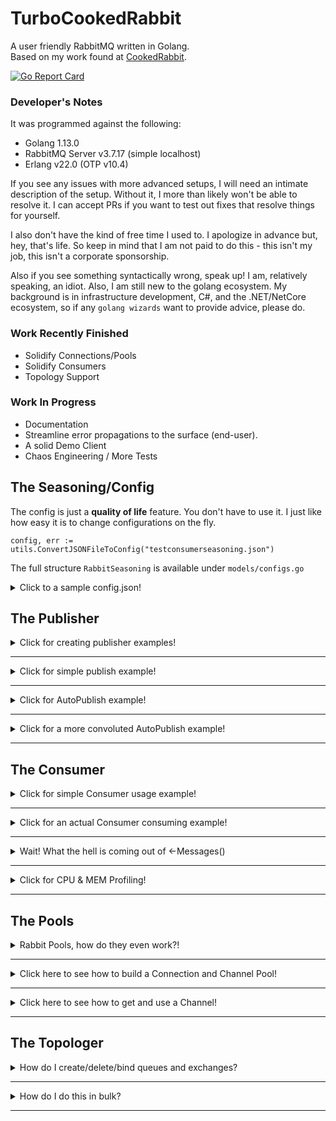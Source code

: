 # TurboCookedRabbit
 A user friendly RabbitMQ written in Golang.  
 Based on my work found at [CookedRabbit](https://github.com/houseofcat/CookedRabbit).

[![Go Report Card](https://goreportcard.com/badge/github.com/houseofcat/turbocookedrabbit)](https://goreportcard.com/report/github.com/houseofcat/turbocookedrabbit)

### Developer's Notes
It was programmed against the following:

 * Golang 1.13.0
 * RabbitMQ Server v3.7.17 (simple localhost)
 * Erlang v22.0 (OTP v10.4)

If you see any issues with more advanced setups, I will need an intimate description of the setup. Without it, I more than likely won't be able to resolve it. I can accept PRs if you want to test out fixes that resolve things for yourself.

I also don't have the kind of free time I used to. I apologize in advance but, hey, that's life. So keep in mind that I am not paid to do this - this isn't my job, this isn't a corporate sponsorship.

Also if you see something syntactically wrong, speak up! I am, relatively speaking, an idiot. Also, I am still new to the golang ecosystem. My background is in infrastructure development, C#, and the .NET/NetCore ecosystem, so if any `golang wizards` want to provide advice, please do.

### Work Recently Finished
 * Solidify Connections/Pools
 * Solidify Consumers
 * Topology Support

### Work In Progress
 * Documentation
 * Streamline error propagations to the surface (end-user).
 * A solid Demo Client
 * Chaos Engineering / More Tests

## The Seasoning/Config

The config is just a **quality of life** feature. You don't have to use it. I just like how easy it is to change configurations on the fly.

```golang
config, err := utils.ConvertJSONFileToConfig("testconsumerseasoning.json")
```

The full structure `RabbitSeasoning` is available under `models/configs.go`

<details><summary>Click to a sample config.json!</summary>
<p>

```javascript
{
    "PoolConfig": {
        "ChannelPoolConfig": {
            "ErrorBuffer": 10,
            "BreakOnInitializeError": false,
            "MaxInitializeErrorCount": 5,
            "SleepOnErrorInterval": 50,
            "CreateChannelRetryCount": 5,
            "ChannelCount": 25,
            "AckChannelCount": 25,
            "GlobalQosCount": 4
        },
        "ConnectionPoolConfig": {
            "URI": "amqp://guest:guest@localhost:5672/",
            "ErrorBuffer": 1,
            "BreakOnInitializeError": false,
            "MaxInitializeErrorCount": 5,
            "SleepOnErrorInterval": 50,
            "CreateConnectionRetryCount": 5,
            "ConnectionCount": 5,
            "TLSConfig": {
                "EnableTLS": false,
                "PEMCertLocation": "test/catest.pem",
                "LocalCertLocation": "client/cert.ca",
                "CertServerName": "hostname-in-cert"
            }
        }
    },
    "ConsumerConfigs": {
        "TurboCookedRabbitConsumer-Ackable": {
            "QueueName": "ConsumerTestQueue",
            "ConsumerName": "TurboCookedRabbitConsumer-Ackable",
            "AutoAck": false,
            "Exclusive": false,
            "NoWait": true,
            "QosCountOverride": 5,
            "QosSizeOverride": 65535,
            "MessageBuffer": 10,
            "ErrorBuffer": 1,
            "SleepOnErrorInterval": 1000
        },
        "TurboCookedRabbitConsumer-AutoAck": {
            "QueueName": "ConsumerTestQueue",
            "ConsumerName": "TurboCookedRabbitConsumer-AutoAck",
            "AutoAck": true,
            "Exclusive": false,
            "NoWait": true,
            "QosCountOverride": 5,
            "QosSizeOverride": 65535,
            "MessageBuffer": 10,
            "ErrorBuffer": 1,
            "SleepOnErrorInterval": 1000
        }
    },
    "PublisherConfig":{
        "SleepOnIdleInterval": 1000,
        "LetterBuffer": 10,
        "NotificationBuffer": 10
    }
}
```

</p>
</details>

## The Publisher

<details><summary>Click for creating publisher examples!</summary>
<p>

Assuming you have a **ChannelPool** already setup. Creating a publisher can be achieved as so:

```golang
publisher, err := publisher.NewPublisher(Seasoning, channelPool, nil)
```

Assuming you have a **ChannelPool** and **ConnectionPool** setup. Creating a publisher can be achieved as so:

```golang
publisher, err := publisher.NewPublisher(Seasoning, channelPool, connectionPool)
```

The errors here indicate I was unable to create a Publisher - probably due to the ChannelPool/ConnectionPool you gave me.

</p>
</details>

---

<details><summary>Click for simple publish example!</summary>
<p>

Once you have a publisher, you can perform a relatively simple publish.

```golang
letter := utils.CreateLetter("", "TestQueueName", nil)
publisher.Publish(letter)
```

This creates a simple HelloWorld message letter with no ExchangeName and a QueueName/RoutingKey of TestQueueName. The body is nil, the helper function creates bytes for "h e l l o   w o r l d".

The concept of a Letter may seem clunky on a single publish. I don't disagree and you still always have `streadway/amqp` to rely on. The **letter** idea makes sense with **AutoPublish**.

</p>
</details>

---

<details><summary>Click for AutoPublish example!</summary>
<p>

Once you have a publisher, you can perform **StartAutoPublish**!

```golang
allowInternalRetry := false
publisher.StartAutoPublish(allowInternalRetry)

ListeningForNotificationsLoop:
for {
    select {
    case notification := <-publisher.Notifications():
        if !notification.Success {
            /* Handle Republish */
        }
    default:
        time.Sleep(1 * time.Millisecond)
    }
}
```

This tells the Publisher to start reading an **internal queue**, a letter queue.

Once this has been started up, we allow letters to be placed in the mailbox/letter queue.

That could be simple like this...

```golang
publisher.QueueLetter(letter) // How simple is that!
```

...or more complex such as...

```golang
for _, letter := range letters {
    err := publisher.QueueLetter(letter)
    if err != nil {
        /* Handle Retry To Add To Queue */
    }
}
```

So you can see why we use these message containers called **letter**. The letter has the **body** and **envelope** inside of it. It has everything you need to publish it. Think of it a small, highly configurable, **unit of work**.

Notice that you don't have anything to do with channels and connections!

</p>
</details>

---

<details><summary>Click for a more convoluted AutoPublish example!</summary>
<p>

Let's say the above example was too simple for you... ...let's up it a notch on what you can do with AutoPublish.

```golang

allowInternalRetry := true
publisher.StartAutoPublish(allowInternalRetry) // this will retry based on the Letter.RetryCount passed in.

timer := time.NewTimer(1 * time.Minute) // Stop Listening to notifications after 1 minute.

messageCount = 1000
channelFailureCount := 0
successCount := 0
failureCount := 0

ListeningForNotificationsLoop:
    for {
        select {
        case <-timer.C:
            break ListeningForNotificationsLoop  
        case chanErr := <-channelPool.Errors():
            if chanErr != nil {
                channelFailureCount++ // Count ChannelPool failures.
            }
            break
        case notification := <-publisher.Notifications():
            if notification.Success {
                successCount++
            } else {
                failureCount++
            }

            // I am only expecting to publish 1000 messages
            if successCount+failureCount == messageCount { 
                break ListeningForNotificationsLoop
            }

            break
        default:
            time.Sleep(1 * time.Millisecond)
            break
        }
    }
```

We have finished our work, we **succeeded** or **failed** to publish **1000** messages. So now we want to shutdown everything!

```golang
publisher.StopAutoPublish()
// channelPool.Shutdown() // if you have a pointer to your channel pool nearby!
```

</p>
</details>

---

## The Consumer

<details><summary>Click for simple Consumer usage example!</summary>
<p>

Consumer provides a simple Get and GetBatch much like the Publisher has a simple Publish.

```golang
autoAck := true
message, err = consumer.Get("ConsumerTestQueue", autoAck)
```

Exit Conditions:

 * On Error: Error Return, Nil Message Return
 * On Not Ok: Nil Error Return, Nil Message Return
 * On OK: Nil Error Return, Message Returned

We also provide a simple Batch version of this call.


```golang
autoAck := false
messages, err = consumer.GetBatch("ConsumerTestQueue", 10, autoAck)
```

Exit Conditions:

 * On Error: Error Return, Nil Messages Return
 * On Not Ok: Nil Error Return, Available Messages Return (0 upto (nth - 1) message)
 * When BatchSize is Reached: Nil Error Return, All Messages Return (n messages)

Since `autoAck=false` is an option so you will want to have some post processing **ack/nack/rejects**.

Here is what that may look like:

```golang
requeueError := true
for _, message := range messages {
    /* Do some processing with message */

    if err != nil {
        message.Nack(requeueError)
    }

    message.Acknowledge()
}
```

</p>
</details>

---

<details><summary>Click for an actual Consumer consuming example!</summary>
<p>

Let's start with the ConsumerConfig, and again, the config is just a **quality of life** feature. You don't have to use it.

Here is a **JSON map/dictionary** wrapped in a **ConsumerConfigs**.

```javascript
"ConsumerConfigs": {
    "TurboCookedRabbitConsumer-Ackable": {
        "QueueName": "ConsumerTestQueue",
        "ConsumerName": "TurboCookedRabbitConsumer-Ackable",
        "AutoAck": false,
        "Exclusive": false,
        "NoWait": true,
        "QosCountOverride": 5,
        "QosSizeOverride": 65535,
        "MessageBuffer": 10,
        "ErrorBuffer": 1,
        "SleepOnErrorInterval": 1000
    },
    "TurboCookedRabbitConsumer-AutoAck": {
        "QueueName": "ConsumerTestQueue",
        "ConsumerName": "TurboCookedRabbitConsumer-AutoAck",
        "AutoAck": true,
        "Exclusive": false,
        "NoWait": true,
        "QosCountOverride": 5,
        "QosSizeOverride": 65535,
        "MessageBuffer": 10,
        "ErrorBuffer": 1,
        "SleepOnErrorInterval": 1000
    }
}
```

And finding this object after it was loaded from a JSON file.

```golang
consumerConfig, ok := config.ConsumerConfigs["TurboCookedRabbitConsumer-AutoAck"]
```

Creating the Consumer from Config after creating a ChannelPool.

```golang
consumer, err := consumer.NewConsumerFromConfig(consumerConfig, channelPool)
```

Then start Consumer?

```golang
consumer.StartConsuming()
```

Thats it! Wait where our my messages?! MY QUEUE IS DRAINING!

Oh, right! That's over here, keeping with the ***out of process design***...

```golang
ConsumeMessages:
    for {
        select {
        case message := <-consumer.Messages():

            requeueError := false
            var err error
            /* Do something with the message! */
            if message.IsAckable { // Message might be Ackable - be sure to check!
                if err != nil {
                    message.Nack(requeueError)
                }

                message.Acknowledge()
            }

        default:
            time.Sleep(100 * time.Millisecond) // No messages == optional nap time.
        }
    }
```

</p>
</details>

---

<details><summary>Wait! What the hell is coming out of <-Messages()</summary>
<p>

Great question. I toyed with the idea of returning Letters like Publisher uses (and I may still at some point) but for now you receive a `models.Message`.

***But... why***? Because the payload/data/message body is in there but, more importantly, it contains the means of quickly acking the message! It didn't feel right being merged with a `models.Letter`. I may revert and use the base `amqp.Delivery` which does all this and more... I just didn't want users to have to also pull in `streadway/amqp` to simplify their imports. If you were already using it wouldn't be an issue. This design is still being code reviewed in my head.

One of the complexities of RabbitMQ is that you need to Acknowledge off the same Channel that it was received on. That makes out of process designs like mine prone to two things: hackery and/or memory leaks (passing the channels around everywhere WITH messages).

There are two things I **hate** about RabbitMQ
 * Channels close on error.
 * Messages have to be acknowledge on the same channel.

What I have attempted to do is to make your life blissful by not forcing you to deal with it. The rules are still there, but hopefully, I give you the tools to not stress out about it and to simplify **out of process** acknowledgements.

That being said, there is only so much I can hide in my library, which is why I have exposed .Errors(), so that you can code and log accordingly.

```golang
err := consumer.StartConsuming()
// Handle failure to start.

ctx, cancel := context.WithTimeout(context.Background(), time.Duration(1)*time.Minute) // Timeouts

ConsumeMessages:
for {
    select {
    case <-ctx.Done():
        fmt.Print("\r\nContextTimeout\r\n")
        break ConsumeMessages
    case message := <-consumer.Messages(): // View Messages
        fmt.Printf("Message Received: %s\r\n", string(message.Body))
    case err := <-consumer.Errors(): // View Consumer errors
        /* Handle */
    case err := <-channelPool.Errors(): // View ChannelPool errors
        /* Handle */
    default:
        time.Sleep(100 * time.Millisecond)
        break
    }
}
```

Here you may trigger StopConsuming with this

```golang
consumer.StopConsuming(false)
```

But be mindful there are Channel Buffers internally that may be full and goroutines waiting to add even more.

I have provided some tools that can be used to help with this. You will see them sprinkled periodically through my tests.

```golang
consumer.FlushStop() // could have been called more than once.
consumer.FlushErrors() // errors can quickly build up if you stop listening to them
consumer.FlushMessages() // lets say the ackable messages you have can't be acked and you just need to flush them all out of memory
```

Becareful with FlushMessages(). If you are `autoAck = false` and receiving ackAble messages, this is safe. You will merely **wipe them from your memory** and ***they are still in the original queue***.

</p>
</details>

---

<details><summary>Click for CPU & MEM Profiling!</summary>
<p>

I have no idea what any of this means!

![CPU Profile](./consumer/cpu.svg =800x1200)

I eat crayons!

![MEM Profile](./consumer/mem.svg =800x1200)

</p>
</details>

---

## The Pools

<details><summary>Rabbit Pools, how do they even work?!</summary>
<p>

ChannelPools are built on top of ConnectionPools and unfortunately, there is a bit of complexity here. Suffice to say I recommend (when creating both pools) to think 1:5 ratio. If you have one Connection, I recommend around 5 Channels to be built on top of it.

Ex.) ConnectionCount: 5 => ChannelPool: 25

I allow most of this to be configured now inside the ChannelPoolConfig and ConnectionPoolConfig. I had previously been hard coding some base variables but that's wrong.

```javascript
"PoolConfig": {
    "ChannelPoolConfig": {
        "ErrorBuffer": 10,
        "BreakOnInitializeError": false,
        "MaxInitializeErrorCount": 5,
        "SleepOnErrorInterval": 50,
        "CreateChannelRetryCount": 5,
        "ChannelCount": 25,
        "AckChannelCount": 25,
        "GlobalQosCount": 4
    },
    "ConnectionPoolConfig": {
        "URI": "amqp://guest:guest@localhost:5672/",
        "ErrorBuffer": 1,
        "BreakOnInitializeError": false,
        "MaxInitializeErrorCount": 5,
        "SleepOnErrorInterval": 50,
        "CreateConnectionRetryCount": 5,
        "ConnectionCount": 5,
        "TLSConfig": {
            "EnableTLS": false,
            "PEMCertLocation": "test/catest.pem",
            "LocalCertLocation": "client/cert.ca",
            "CertServerName": "hostname-in-cert"
        }
    }
},
```

Feel free to test out what works for yourself. Suffice to say though, there is a chance for a pause/delay/lag when there are no Channels available. High performance on your system may require fine tuning and benchmarking. The thing is though, you can't just add Connections and Channels evenly. First off Connections, server side are not infinite. You can't keep just adding those.

Every sequential Channel you get from the ChannelPool, was made with a different Connection. They are both backed by a Queue data structure, so this means you can't get the same Connection twice in sequence* (*with the exception of probability and concurrency/parallelism). There is a significant chance for greater throughput/performance by essentially load balancing Connections (which boils down to basically TCP sockets). All this means, layman's terms is that each ChannelPool is built off a Round Robin ConnectionPool (TCP Sockets). The ChannelPool itself adds another distribution of load balancing by ensuring every ChannelPool.GetChannel() is also non-sequential (Queue-structure). It's a double layer of Round Robin.

Why am I sharing any of this? Because the ChannelPool / ConnectionPool can be used 100% independently of everything else. You can implement your own fancy RabbitService using just my ConnectionPool and it won't hurt my feelings. Also - it looks complicated. There is a lot going on under the covers that can be confusing without explaining what I was trying to do. Hell you may even see my mistakes! (Submit PR!)

The following code demonstrates one super important part with ChannelPools: **flag erred Channels**. RabbitMQ server closes Channels on error, meaning this guy is dead. You normally won't know it's dead until the next time you use it - and that can mean messages lost. By flagging the channel as dead properly, on the next GetChannel() call - if we get the channel that was just flagged - we discard it and in place make a new fresh Channel for caller to receive.

```golang
chanHost, err := pub.ChannelPool.GetChannel()
if err != nil {
    pub.sendToNotifications(letter.LetterID, err)
    continue // can't get a channel
}

pubErr := pub.simplePublish(chanHost.Channel, letter)
if pubErr != nil {
    pub.handleErrorAndFlagChannel(err, chanHost.ChannelID, letter.LetterID)
    continue // flag channel and try again
}
```

Unfortunately, there are still times when GetChannel() will fail, which is why we still produce errors and I do return those to you.

</p>
</details>

---

<details><summary>Click here to see how to build a Connection and Channel Pool!</summary>
<p>

Um... this is the easy way to do is with the Configs.

```golang
connectionPool, err := pools.NewConnectionPool(Seasoning.PoolConfig.ConnectionPoolConfig, false)
channelPool, err := pools.NewChannelPool(Seasoning.PoolConfig, connectionPool, false)
```

Then you want to Initiate the Pools (this builds your Connections and Channels)

```golang
connectionPool, err := pools.NewConnectionPool(Seasoning.PoolConfig.ConnectionPoolConfig, false)
channelPool, err := pools.NewChannelPool(Seasoning.PoolConfig, connectionPool, false)
connectionPool.Initialize()
channelPool.Initialize()
```

I saw this as rather cumbersome... so I provided some short-cuts. The following instantiates a ConnectionPool internally to the ChannelPool. The only thing you lose here is the ability to share or use the ConnectionPool independently of the ChannelPool.

```golang
connectionPool, err := pools.NewConnectionPool(Seasoning.PoolConfig.ConnectionPoolConfig, false)
channelPool, err := pools.NewChannelPool(Seasoning.PoolConfig, connectionPool, false)
channelPool.Initialize() // auto-initializes the ConnectionPool...
```
But I am still pretty lazy.

```golang
channelPool, err := pools.NewChannelPool(Seasoning.PoolConfig, nil, false)
channelPool.Initialize()
```

</p>
</details>

---

<details><summary>Click here to see how to get and use a Channel!</summary>
<p>

So now you will more than likely want to use your ChannelPool.

```golang
channelHost, err := channelPool.GetChannel()
```

This ChannelHost is like a wrapper around the AmqpChannel that adds a few features like Errors and ReturnMessages. You also don't have to use my Publisher, Consumer, and Topologer. You can use the ChannelPools yourself if you just like the idea of backing your already existing code behind a ChannelPool/ConnectionPool.

The Publisher/Consumer/Topologer all use code similar to this!

```golang
channelHost, err := channelPool.GetChannel()
channelHost.Channel.Publish(
		exchangeName,
		routingKey,
		mandatory,
		immediate,
		amqp.Publishing{
			ContentType: contentType,
			Body:        body,
		},
	)
```

I am working on streamlining the ChannelHost integration with ChannelPool. I want to allow communication between the two by flowing Channel errors up to pool/group. It's a bit clunky currently but I am still thinking how best to do such a thing. Ideally all Channel errors (CloseErrors) would be subscribed to and perhaps AutoFlag the channels as dead and I can consolidate my code if that's determine reliable.

</p>
</details>

---

## The Topologer

<details><summary>How do I create/delete/bind queues and exchanges?</summary>
<p>

Coming from plain `streadway/amqp` there isn't too much to it. Call the right method with the right parameters.

I have however integrated those relatively painless methods now with a ChannelPool and added a `TopologyConfig` for a JSON style of batch topology creation/binding.

Creating an Exchange with a `models.Exchange`

```golang
err := top.CreateExchangeFromConfig(exchange) // models.Exchange
if err != nil {
    return err
}
```

Or if you prefer it more manual:

```golang
exchangeName := "FancyName"
exchangeType := "fanout"
passiveDeclare, durable, autoDelete, internal, noWait := false, false, false, false, false

err := top.CreateExchange(exchangeName, exchangeType, passiveDeclare, durable, autoDelete, internal, noWait, nil)
if err != nil {
    return err
}
```

Creating an Queue with a `models.Queue`

```golang
err := top.CreateQueueFromConfigeateQueue(queue) // models.Queue
if err != nil {
    return err
}
```

Or, again, if you prefer it more manual:

```golang
queueName := "FancyQueueName"
passiveDeclare, durable, autoDelete, exclusive, noWait := false, false, false, false, false

err := top.CreateQueue(queueName, passiveDeclare, durable, autoDelete, exclusive, noWait, nil)
if err != nil {
    return err
}
```

</p>
</details>

---

<details><summary>How do I do this in bulk?</summary>
<p>

Here I demonstrate the Topology as JSON (full sample is checked in as `testtopology.json`)

```javascript
{
	"Exchanges": [
		{
			"Name": "MyTestExchangeRoot",
			"Type": "direct",
			"PassiveDeclare": true,
			"Durable": true,
			"AutoDelete": false,
			"InternalOnly": false,
			"NoWait": true
		}
	],
	"Queues": [
		{
			"Name": "QueueAttachedToRoot",
			"PassiveDeclare": true,
			"Durable": true,
			"AutoDelete": false,
			"Exclusive": false,
			"NoWait": true
		}
	],
	"QueueBindings": [
		{
			"QueueName": "QueueAttachedToRoot",
			"ExchangeName": "MyTestExchangeRoot",
			"RoutingKey": "RoutingKeyRoot",
			"NoWait": true
		}
	],
	"ExchangeBindings":[
		{
			"ExchangeName": "MyTestExchange.Child01",
			"ParentExchangeName": "MyTestExchangeRoot",
			"RoutingKey": "ExchangeKey1",
			"NoWait": true
		}
	]
}
```

I have provided a helper method for turning it into a TopologyConfig.

```golang
topologyConfig, err := utils.ConvertJSONFileToTopologyConfig("testtopology.json")
```

Creating a simple and shareable ChannelPool.

```golang
channelPool, err := pools.NewChannelPool(Seasoning.PoolConfig, nil, false)
```

Using the ChannelPool to create our Topologer.

```golang
topologer := topology.NewTopologer(channelPool)
```

Assuming you have a blank slate RabbitMQ server, this shouldn't error out as long as you can connect to it.

```golang
ignoreErrors := false
err = topologer.BuildToplogy(topologyConfig, ignoreErrors)
```

Fin.

That's it really. In the future I will have more features. Just know that I think you can export your current Server configuration from the Server itself.

</p>
</details>

---